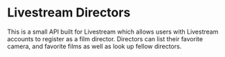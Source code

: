 Livestream Directors
======

This is a small API built for Livestream which allows users with Livestream accounts to register as a film director. Directors can list their favorite camera, and favorite films as well as look up fellow directors.
